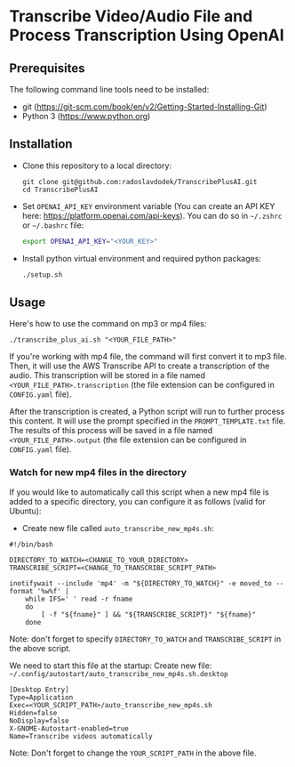 # Transcribe Video/Audio File and Process Transcription Using OpenAI

## Prerequisites

The following command line tools need to be installed:

- git (https://git-scm.com/book/en/v2/Getting-Started-Installing-Git)
- Python 3 (https://www.python.org)

## Installation

- Clone this repository to a local directory:

  ```shell
  git clone git@github.com:radoslavdodek/TranscribePlusAI.git
  cd TranscribePlusAI
  ```

- Set `OPENAI_API_KEY` environment variable (You can create an API KEY here: https://platform.openai.com/api-keys). You
  can do so in `~/.zshrc` or `~/.bashrc` file:
  ```sh
  export OPENAI_API_KEY="<YOUR_KEY>"
  ```
- Install python virtual environment and required python packages:
  ```sh
  ./setup.sh
  ```

## Usage

Here's how to use the command on mp3 or mp4 files:

```shell
./transcribe_plus_ai.sh "<YOUR_FILE_PATH>"
```

If you're working with mp4 file, the command will first convert it to mp3 file.
Then, it will use the AWS Transcribe API to create a transcription of the audio.
This transcription will be stored in a file named `<YOUR_FILE_PATH>.transcription`
(the file extension can be configured in `CONFIG.yaml` file).

After the transcription is created, a Python script will run to further process this content.
It will use the prompt specified in the `PROMPT_TEMPLATE.txt` file.
The results of this process will be saved in a file named `<YOUR_FILE_PATH>.output`
(the file extension can be configured in `CONFIG.yaml` file).

### Watch for new mp4 files in the directory

If you would like to automatically call this script when a new mp4 file is added to a specific directory,
you can configure it as follows (valid for Ubuntu):

- Create new file called `auto_transcribe_new_mp4s.sh`:

```shell
#!/bin/bash

DIRECTORY_TO_WATCH=<CHANGE_TO_YOUR_DIRECTORY>
TRANSCRIBE_SCRIPT=<CHANGE_TO_TRANSCRIBE_SCRIPT_PATH>

inotifywait --include 'mp4' -m "${DIRECTORY_TO_WATCH}" -e moved_to --format '%w%f' |
    while IFS=' ' read -r fname
    do
        [ -f "${fname}" ] && "${TRANSCRIBE_SCRIPT}" "${fname}"
    done
```

Note: don't forget to specify `DIRECTORY_TO_WATCH` and `TRANSCRIBE_SCRIPT` in the above script.

We need to start this file at the startup:
Create new file: `~/.config/autostart/auto_transcribe_new_mp4s.sh.desktop`

```
[Desktop Entry]
Type=Application
Exec=<YOUR_SCRIPT_PATH>/auto_transcribe_new_mp4s.sh
Hidden=false
NoDisplay=false
X-GNOME-Autostart-enabled=true
Name=Transcribe videos automatically
```

Note: Don't forget to change the `YOUR_SCRIPT_PATH` in the above file.
